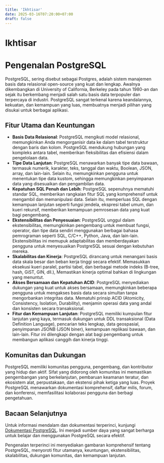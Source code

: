```yaml
---
title: 'Ikhtisar'
date: 2025-03-16T07:20:00+07:00
draft: false
---
```


# Ikhtisar

# Pengenalan PostgreSQL

PostgreSQL, sering disebut sebagai Postgres, adalah sistem manajemen basis data relasional open-source yang kuat dan lengkap. Awalnya dikembangkan di University of California, Berkeley pada tahun 1980-an dan sejak itu berkembang menjadi salah satu basis data terpopuler dan terpercaya di industri. PostgreSQL sangat terkenal karena keandalannya, kekuatan, dan kemampuan yang luas, membuatnya menjadi pilihan yang disukai untuk berbagai aplikasi.

## Fitur Utama dan Keuntungan

- **Basis Data Relasional**: PostgreSQL mengikuti model relasional, memungkinkan Anda mengorganisir data ke dalam tabel terstruktur dengan baris dan kolom. PostgreSQL mendukung hubungan yang kompleks antara tabel, memberikan fleksibilitas dan efisiensi dalam pengelolaan data.
- **Tipe Data Lanjutan**: PostgreSQL menawarkan banyak tipe data bawaan, termasuk numerik, karakter, teks, tanggal dan waktu, Boolean, JSON, array, dan lain-lain. Selain itu, memungkinkan pengguna untuk menentukan tipe data kustom, sehingga memungkinkan penyimpanan data yang disesuaikan dan pengambilan data.
- **Kepatuhan SQL Penuh dan Lebih**: PostgreSQL sepenuhnya mematuhi standar SQL, memberikan rangkaian fitur SQL yang komprehensif untuk mengambil dan memanipulasi data. Selain itu, memperluas SQL dengan kemampuan lanjutan seperti fungsi jendela, ekspresi tabel umum, dan kueri rekursif, memberikan kemampuan pemrosesan data yang kuat bagi pengembang.
- **Ekstensibilitas dan Penyesuaian**: PostgreSQL unggul dalam ekstensibilitas, memungkinkan pengembang untuk membuat fungsi, operator, dan tipe data sendiri menggunakan berbagai bahasa pemrograman seperti SQL, C/C++, Python, Java, dan lain-lain. Ekstensibilitas ini memupuk adaptabilitas dan memberdayakan pengguna untuk menyesuaikan PostgreSQL sesuai dengan kebutuhan mereka.
- **Skalabilitas dan Kinerja**: PostgreSQL dirancang untuk menangani basis data skala besar dan beban kerja tinggi secara efektif. Memasukkan eksekusi kueri paralel, partisi tabel, dan berbagai metode indeks (B-tree, hash, GiST, GIN, dll.), Memastikan kinerja optimal bahkan di lingkungan yang menuntut.
- **Akses Bersamaan dan Kepatuhan ACID**: PostgreSQL menyediakan dukungan yang kuat untuk akses bersamaan, memungkinkan beberapa pengguna untuk mengakses basis data secara simultan tanpa mengorbankan integritas data. Mematuhi prinsip ACID (Atomicity, Consistency, Isolation, Durability), menjamin operasi data yang andal dan konsisten secara transaksional.
- **Fitur dan Kemampuan Lanjutan**: PostgreSQL memiliki kumpulan fitur lanjutan yang kaya, termasuk dukungan untuk DDL transaksional (Data Definition Language), pencarian teks lengkap, data geospasial, penyimpanan JSONB (JSON biner), kemampuan replikasi bawaan, dan lain-lain. Fitur ini dilengkapi dengan alat bagi pengembang untuk membangun aplikasi canggih dan kinerja tinggi.

## Komunitas dan Dukungan

PostgreSQL memiliki komunitas pengguna, pengembang, dan kontributor yang hidup dan aktif. Sifat yang didorong oleh komunitas ini memastikan pengembangan yang berkelanjutan, pembaruan keamanan teratur, dan ekosistem alat, perpustakaan, dan ekstensi pihak ketiga yang luas. Proyek PostgreSQL menawarkan dokumentasi komprehensif, daftar milis, forum, dan konferensi, memfasilitasi kolaborasi pengguna dan berbagi pengetahuan.

## Bacaan Selanjutnya

Untuk informasi mendalam dan dokumentasi terperinci, kunjungi [Dokumentasi PostgreSQL](https://www.postgresql.org/docs/). Ini menjadi sumber daya yang sangat berharga untuk belajar dan menggunakan PostgreSQL secara efektif.

Pengenalan terperinci ini menyediakan gambaran komprehensif tentang PostgreSQL, menyoroti fitur utamanya, keuntungan, ekstensibilitas, skalabilitas, dukungan komunitas, dan kemampuan lanjutan.
